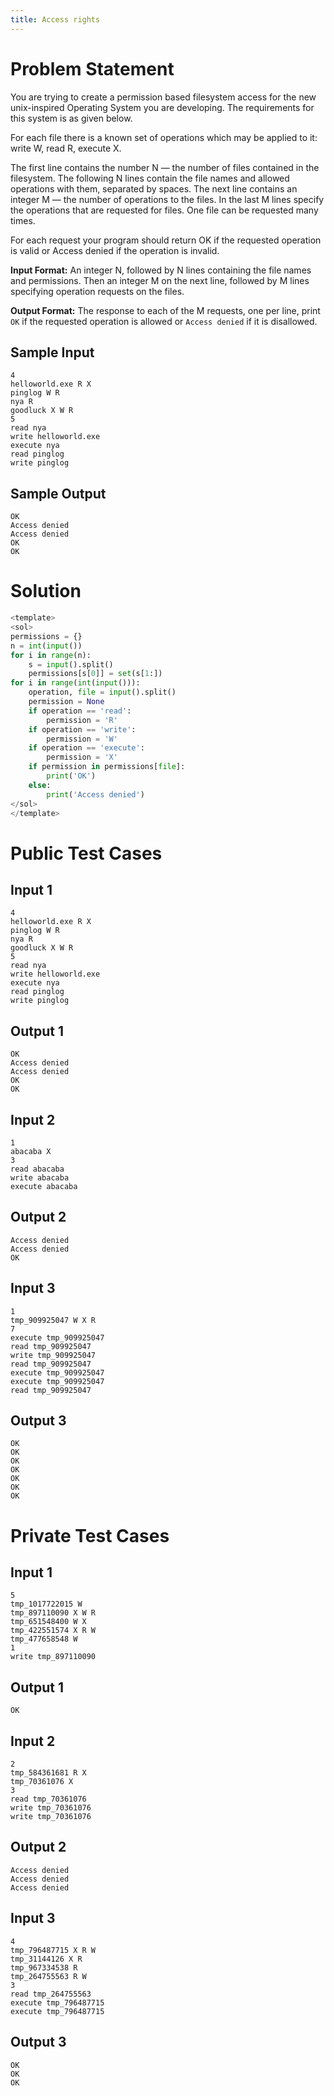```yaml
---
title: Access rights
---
```


# Problem Statement

You are trying to create a permission based filesystem access for the new unix-inspired Operating System you are developing. The requirements for this system is as given below.

For each file there is a known set of operations which may be applied to it:
write W,
read R,
execute X.

The first line contains the number N — the number of files contained in the filesystem. The following N lines contain the file names and allowed operations with them, separated by spaces. The next line contains an integer M — the number of operations to the files. In the last M lines specify the operations that are requested for files. One file can be requested many times.

For each request your program should return OK if the requested operation is valid or Access denied if the operation is invalid.

**Input Format:** An integer N, followed by N lines containing the file names and permissions. Then an integer M on the next line, followed by M lines specifying operation requests on the files.

**Output Format:** The response to each of the M requests, one per line, print `OK` if the requested operation is allowed or `Access denied` if it is disallowed.

## Sample Input
```
4
helloworld.exe R X
pinglog W R
nya R
goodluck X W R
5
read nya
write helloworld.exe
execute nya
read pinglog
write pinglog
```
## Sample Output
```
OK
Access denied
Access denied
OK
OK
```

# Solution
```python test.py  -r 'python test.py'
<template>
<sol>
permissions = {}
n = int(input())
for i in range(n):
    s = input().split()
    permissions[s[0]] = set(s[1:])
for i in range(int(input())):
    operation, file = input().split()
    permission = None
    if operation == 'read':
        permission = 'R'
    if operation == 'write':
        permission = 'W'
    if operation == 'execute':
        permission = 'X'
    if permission in permissions[file]:
        print('OK')
    else:
        print('Access denied')
</sol>
</template>
```

# Public Test Cases

## Input 1

```
4
helloworld.exe R X
pinglog W R
nya R
goodluck X W R
5
read nya
write helloworld.exe
execute nya
read pinglog
write pinglog
```

## Output 1

```
OK
Access denied
Access denied
OK
OK
```


## Input 2

```
1
abacaba X
3
read abacaba
write abacaba
execute abacaba
```

## Output 2

```
Access denied
Access denied
OK
```


## Input 3

```
1
tmp_909925047 W X R
7
execute tmp_909925047
read tmp_909925047
write tmp_909925047
read tmp_909925047
execute tmp_909925047
execute tmp_909925047
read tmp_909925047
```

## Output 3

```
OK
OK
OK
OK
OK
OK
OK
```


# Private Test Cases

## Input 1

```
5
tmp_1017722015 W
tmp_897110090 X W R
tmp_651548400 W X
tmp_422551574 X R W
tmp_477658548 W
1
write tmp_897110090
```

## Output 1

```
OK
```

## Input 2

```
2
tmp_584361681 R X
tmp_70361076 X
3
read tmp_70361076
write tmp_70361076
write tmp_70361076
```

## Output 2

```
Access denied
Access denied
Access denied
```

## Input 3

```
4
tmp_796487715 X R W
tmp_31144126 X R
tmp_967334538 R
tmp_264755563 R W
3
read tmp_264755563
execute tmp_796487715
execute tmp_796487715
```

## Output 3

```
OK
OK
OK
```
